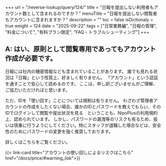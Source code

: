 +++
url = "/reverse-lookup/query/124/"
title = "日報を提出しない利用者もアカウント数として含まれるのですか？"
menuTitle = "日報を提出しない閲覧者もアカウントに含まれますか？"
description = ""
toc = false
isDictionaly = true
weight = 124
date = "2025-09-22"
tags = ["日常業務編", "日報の管理", "料金について", "有料プラン限定", "FAQ・トラブルシューティング"]
+++

## A: はい、原則として閲覧専用であってもアカウント作成が必要です。

日報には社内の機密情報なども含まれていることがあります。
誰でも見れる状況は「日報」という性質上、好ましく有りません。
「アカウント」という認証を通すことで安心して読めるのです。
ここは、申し訳ございませんがご理解、ご協力いただければと思います。

ただ、IDを「使い回す」ことについては規制は有りません。
わざわざ管理者アカウントの作成をしたくない場合、誰かのIDとパスワードを教えてもらい、そのIDでログインして閲覧や提出状況を見る　ということも、NipoPlusの利用規約上、認められています。
しかし、パスワードの漏洩等のリスクも有るため、扱いは慎重に行うようにしてください。特にスタッフが退職した場合などは、安全性のためにパスワードの変更を強く推奨しております。

詳しくはこちらをご覧ください。

{{< link-card title="アカウントの使い回しによるリスクはこちら" href="/docs/price/#warning_lisk">}}

